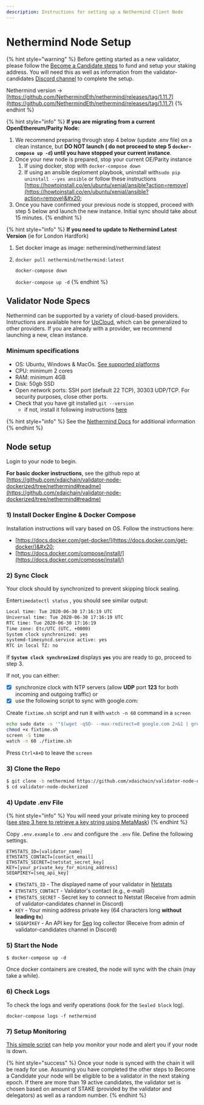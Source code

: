 ```yaml
---
description: Instructions for setting up a Nethermind Client Node
---
```


# Nethermind Node Setup

{% hint style="warning" %}
Before getting started as a new validator, please follow the [Become a Candidate steps](../../for-stakers/staking-protocol/become-a-candidate-validator.md) to fund and setup your staking address. You will need this as well as information from the validator-candidates [Discord channel](https://discord.gg/mPJ9zkq) to complete the setup.

Nethermind version ->  [https://github.com/NethermindEth/nethermind/releases/tag/1.11.7](https://github.com/NethermindEth/nethermind/releases/tag/1.11.7)
{% endhint %}

{% hint style="info" %}
**If you are migrating from a current OpenEthereum/Parity Node:**&#x20;

1. We recommend preparing through step 4 below (update .env file) on a clean instance, but **DO NOT launch ( do not proceed to step 5 `docker-compose up -d`) until you have stopped your current instance**.&#x20;
2. Once your new node is prepared, stop your current OE/Parity instance
   1. If using docker, stop with `docker-compose down`&#x20;
   2. If using an ansible deploment playbook, uninstall with`sudo pip uninstall --yes ansible` or follow these instructions [https://howtoinstall.co/en/ubuntu/xenial/ansible?action=remove](https://howtoinstall.co/en/ubuntu/xenial/ansible?action=remove)&#x20;
3. Once you have confirmed your previous node is stopped, proceed with step 5 below and launch the new instance.  Initial sync should take about 15 minutes.
{% endhint %}

{% hint style="info" %}
**If you need to update to Nethermind Latest Version** (ie for London Hardfork)

1. Set docker image as image: nethermind/nethermind:latest
2.  `docker pull nethermind/nethermind:latest`

    `docker-compose down`

    `docker-compose up -d`
{% endhint %}

## Validator Node Specs

Nethermind can be supported by a variety of cloud-based providers. Instructions are available here for [UpCloud](https://docs.nethermind.io/nethermind/guides-and-helpers/cloud-providers/upcloud), which can be generalized to other providers. If you are already with a provider, we recommend launching a new, clean instance.

### Minimum specifications

* OS: Ubuntu,  Windows & MacOs. [See supported platforms ](https://docs.nethermind.io/nethermind/first-steps-with-nethermind/supported-platforms)
* CPU: minimum 2 cores
* RAM: minimum 4GB
* Disk: 50gb SSD
* Open network ports: SSH port (default 22 TCP), 30303 UDP/TCP. For security purposes, close other ports.
* Check that you have git installed `git --version`
  * if not, install it following instructions [here](https://git-scm.com/book/en/v2/Getting-Started-Installing-Git)

{% hint style="info" %}
See the [Nethermind Docs](https://docs.nethermind.io/nethermind/) for additional information
{% endhint %}

## Node setup

Login to your node to begin.

**For basic docker instructions**, see the github repo at [https://github.com/xdaichain/validator-node-dockerized/tree/nethermind#readme](https://github.com/xdaichain/validator-node-dockerized/tree/nethermind#readme)

### 1) Install Docker Engine & Docker Compose

Installation instructions will vary based on OS. Follow the instructions here:

* [https://docs.docker.com/get-docker/](https://docs.docker.com/get-docker/)&#x20;
* [https://docs.docker.com/compose/install/](https://docs.docker.com/compose/install/)

### 2) Sync Clock

Your clock should by synchronized to prevent skipping block sealing.

&#x20;Enter`timedatectl status` , you should see similar output:

```bash
Local time: Tue 2020-06-30 17:16:19 UTC
Universal time: Tue 2020-06-30 17:16:19 UTC
RTC time: Tue 2020-06-30 17:16:19
Time zone: Etc/UTC (UTC, +0000)
System clock synchronized: yes
systemd-timesyncd.service active: yes
RTC in local TZ: no
```

If **`System clock synchronized`** displays **`yes`**   you are ready to go, proceed to step 3.

If not, you can either:

* [x] synchronize clock with NTP servers (allow **UDP** port **123** for both incoming and outgoing traffic) or
* [x] use the following script to sync with google.com:

Create `fixtime.sh` script and run it with `watch -n 60` command in a `screen`

```bash
echo sudo date -s '"$(wget -qSO- --max-redirect=0 google.com 2>&1 | grep Date: | cut -d' ' -f5-8)Z"' > fixtime.sh
chmod +x fixtime.sh
screen -S time
watch -n 60 ./fixtime.sh
```

Press `Ctrl+A+D` to leave the `screen`

### 3) Clone the Repo

```bash
$ git clone -b nethermind https://github.com/xdaichain/validator-node-dockerized
$ cd validator-node-dockerized
```

### 4) Update .env File

{% hint style="info" %}
You will need your private mining key to proceed ([see step 3 here to retrieve a key string using MetaMask](https://github.com/xdaichain/validator-node-dockerized/tree/nethermind#readme))
{% endhint %}

Copy `.env.example` to `.env` and configure the `.env` file. Define the following settings.

```
ETHSTATS_ID=[validator_name]
ETHSTATS_CONTACT=[contact_email]
ETHSTATS_SECRET=[netstat_secret_key]
KEY=[your_private_key_for_mining_address]
SEQAPIKEY=[seq_api_key]
```

* `ETHSTATS_ID` - The displayed name of your validator in [Netstats](https://dai-netstat.poa.network)
* `ETHSTATS_CONTACT` - Validator's contact (e.g., e-mail)
* `ETHSTATS_SECRET` - Secret key to connect to Netstat (Receive from admin of validator-candidates channel in Discord)
* `KEY` - Your mining address private key (64 characters long **without leading `0x`**)
* `SEQAPIKEY` - An API key for [Seq](https://datalust.co/seq) log collector (Receive from admin of validator-candidates channel in Discord)

### 5) Start the Node

```
$ docker-compose up -d
```

Once docker containers are created, the node will sync with the chain (may take a while).

### 6) Check Logs

To check the logs and verify operations (look for the `Sealed block` log).

```
docker-compose logs -f nethermind
```

### 7) Setup Monitoring

[This simple script](https://01node.com/quick-and-dirty-way-to-monitor-your-xdai-validator-nethermind/) can help you monitor your node and alert you if your node is down.

{% hint style="success" %}
Once your node is synced with the chain it will be ready for use. Assuming you have completed the other steps to Become a Candidate your node will be eligible to be a validator in the next staking epoch. If there are more than 19 active candidates, the validator set is chosen based on amount of STAKE (provided by the validator and delegators) as well as a random number.
{% endhint %}
